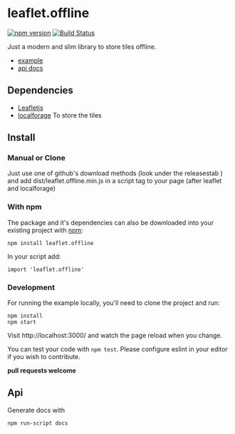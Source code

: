 leaflet.offline
===============

[![npm version](https://badge.fury.io/js/leaflet.offline.svg)](https://badge.fury.io/js/leaflet.offline)
[![Build Status](https://travis-ci.org/allartk/leaflet.offline.svg?branch=travis)](https://travis-ci.org/allartk/leaflet.offline)

Just a modern and slim library to store tiles offline.

* [example](http://allartk.github.io/leaflet.offline/)
* [api docs](https://github.com/allartk/leaflet.offline/docs)


## Dependencies

* [Leafletjs](http://leafletjs.com/)
* [localforage](https://github.com/localForage/localForage) To store the tiles


## Install

### Manual or Clone

Just use one of github's download methods (look under the releasestab ) and add dist/leaflet.offline.min.js in a script tag
to your page (after leaflet and localforage)

### With npm

The package and it's dependencies can also be downloaded into
your existing project with [npm](http://npmjs.com):

```
npm install leaflet.offline
```
In your script add:

```
import 'leaflet.offline'
```

### Development

For running the example locally, you'll need to clone the project and run:

```
npm install
npm start
```
Visit http://localhost:3000/ and watch the page reload when you change.

You can test your code with `npm test`. Please configure eslint in your editor if you wish to contribute.

**pull requests welcome**

## Api

Generate docs with

```
npm run-script docs
```
